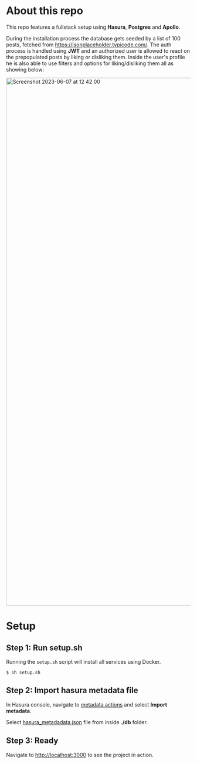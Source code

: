 # About this repo

This repo features a fullstack setup using __Hasura__, __Postgres__ and __Apollo__. 

During the installation process the database gets seeded by a list of 100 posts, fetched from https://jsonplaceholder.typicode.com/. The auth process is handled using __JWT__ and an authorized user is allowed to react on the prepopulated posts by liking or disliking them. Inside the user's profile he is also able to use filters and options for liking/disliking them all as showing below:

<img width="1440" alt="Screenshot 2023-06-07 at 12 42 00" src="https://github.com/sstefoss/fullstack-blog-like/assets/912232/a3850e19-6842-4158-b451-3fcbdb2efadc">


# Setup

## Step 1: Run setup.sh

Running the `setup.sh` script will install all services using Docker.

```
$ sh setup.sh
```

## Step 2: Import hasura metadata file

In Hasura console, navigate to  [metadata actions](http://localhost:8080/console/settings/metadata-actions)  and select __Import metadata__.

Select [hasura_metadadata.json](https://github.com/sstefoss/fullstack-blog-like/blob/master/db/hasura_metadata.json) file from inside __./db__ folder.

## Step 3: Ready

Navigate to [http://localhost:3000](http://localhost:3000) to see the project in action.
